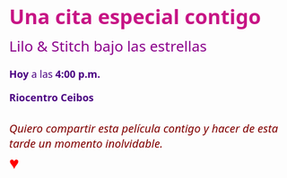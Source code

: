 <!DOCTYPE html>
<html lang="es">
<head>
  <meta charset="UTF-8">
  <title>Invitación Romántica al Cine</title>
  <style>
    body {
      margin: 0;
      font-family: 'Segoe UI', 'Comic Sans MS', cursive;
      background: url('image_01f8d16d.jpeg') no-repeat center center fixed;
      background-size: cover;
      color: #fff;
    }

    .invitacion {
      background-color: rgba(255, 192, 203, 0.85);
      border: 4px solid #ff69b4;
      border-radius: 25px;
      padding: 30px;
      max-width: 600px;
      margin: 80px auto;
      text-align: center;
      box-shadow: 0 0 20px rgba(255, 105, 180, 0.7);
    }

    .titulo {
      font-size: 36px;
      font-weight: bold;
      color: #c71585;
    }

    .subtitulo {
      font-size: 26px;
      margin-top: 10px;
      color: #8b008b;
    }

    .detalles {
      font-size: 18px;
      color: #4b0082;
      margin-top: 20px;
    }

    .mensaje {
      margin-top: 30px;
      font-size: 20px;
      font-style: italic;
      color: #800000;
    }

    .corazon {
      font-size: 30px;
      color: red;
    }
  </style>
</head>
<body>
  <div class="invitacion">
    <div class="titulo">Una cita especial contigo</div>
    <div class="subtitulo">Lilo & Stitch bajo las estrellas</div>
    <div class="detalles">
      <p><strong>Hoy</strong> a las <strong>4:00 p.m.</strong></p>
      <p><strong>Riocentro Ceibos</strong></p>
    </div>
    <div class="mensaje">Quiero compartir esta película contigo y hacer de esta tarde un momento inolvidable.</div>
    <div class="corazon">♥</div>
  </div>
</body>
</html>
